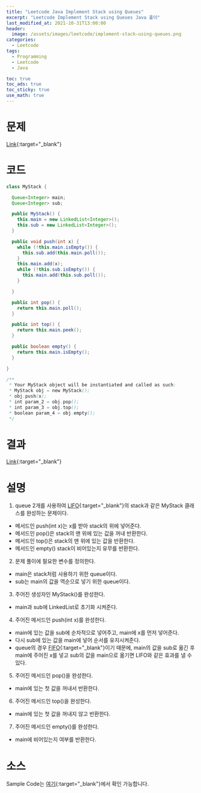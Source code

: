 ```yaml
---
title: "Leetcode Java Implement Stack using Queues"
excerpt: "Leetcode Implement Stack using Queues Java 풀이"
last_modified_at: 2021-10-31T13:00:00
header:
  image: /assets/images/leetcode/implement-stack-using-queues.png
categories:
  - Leetcode
tags:
  - Programming
  - Leetcode
  - Java

toc: true
toc_ads: true
toc_sticky: true
use_math: true
---
```

# 문제
[Link](https://leetcode.com/problems/implement-stack-using-queues/){:target="_blank"}

# 코드
```java
class MyStack {

  Queue<Integer> main;
  Queue<Integer> sub;

  public MyStack() {
    this.main = new LinkedList<Integer>();
    this.sub = new LinkedList<Integer>();
  }

  public void push(int x) {
    while (!this.main.isEmpty()) {
      this.sub.add(this.main.poll());
    }
    this.main.add(x);
    while (!this.sub.isEmpty()) {
      this.main.add(this.sub.poll());
    }

  }

  public int pop() {
    return this.main.poll();
  }

  public int top() {
    return this.main.peek();
  }

  public boolean empty() {
    return this.main.isEmpty();
  }

}

/**
 * Your MyStack object will be instantiated and called as such:
 * MyStack obj = new MyStack();
 * obj.push(x);
 * int param_2 = obj.pop();
 * int param_3 = obj.top();
 * boolean param_4 = obj.empty();
 */
```

# 결과
[Link](https://leetcode.com/submissions/detail/579761924/){:target="_blank"}

# 설명
1. queue 2개를 사용하여 [LIFO](https://en.wikipedia.org/wiki/FIFO_and_LIFO_accounting#LIFO){:target="_blank"}의 stack과 같은 MyStack 클래스를 완성하는 문제이다.
- 메서드인 push(int x)는 x를 받아 stack의 위에 넣어준다.
- 메서드인 pop()은 stack의 맨 위에 있는 값을 꺼내 반환한다.
- 메서드인 top()은 stack의 맨 위에 있는 값을 반환한다.
- 메서드인 empty() stack이 비어있는지 유무를 반환한다.

2. 문제 풀이에 필요한 변수를 정의한다.
- main은 stack처럼 사용하기 위한 queue이다.
- sub는 main의 값을 역순으로 넣기 위한 queue이다.

3. 주어진 생성자인 MyStack()를 완성한다.
- main과 sub에 LinkedList로 초기화 시켜준다.

4. 주어진 메서드인 push(int x)를 완성한다.
- main에 있는 값을 sub에 순차적으로 넣어주고, main에 x를 먼저 넣어준다.
- 다시 sub에 있는 값을 main에 넣어 순서를 유지시켜준다.
- queue의 경우 [FIFO](https://en.wikipedia.org/wiki/FIFO_and_LIFO_accounting#FIFO){:target="_blank"}이기 때문에, main의 값을 sub로 옮긴 후 main에 주어진 x를 넣고 sub의 값을 main으로 옮기면 LIFO와 같은 효과를 낼 수 있다.

5. 주어진 메서드인 pop()을 완성한다.
- main에 있는 첫 값을 꺼내서 반환한다.

6. 주어진 메서드인 top()을 완성한다.
- main에 있는 첫 값을 꺼내지 않고 반환한다.

7. 주어진 메서드인 empty()를 완성한다.
- main에 비어있는지 여부를 반환한다.

# 소스
Sample Code는 [여기](https://github.com/GracefulSoul/leetcode/blob/master/src/main/java/gracefulsoul/problems/ImplementStackUsingQueues.java){:target="_blank"}에서 확인 가능합니다.